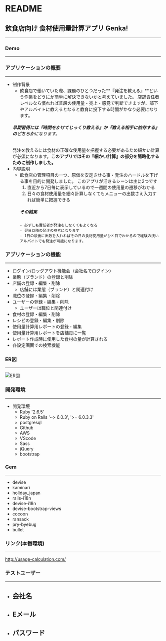 
# README

## 飲食店向け 食材使用量計算アプリ Genka!
___


  ### Demo
  ___



  ### アプリケーションの概要
___
  - 制作背景
    - 飲食店で働いていた際、課題のひとつだった**『発注を教える』**という作業をどうにか簡単に解決できないかと考えていました。
    店舗責任者レベルなら慣れれば普段の使用量・売上・感覚で判断できますが、部下やアルバイトに教えるとなると教育に投下する時間がかなり必要になります。
    ###### **早期習得には『時間をかけてじっくり教える』か『教える相手に依存する』のどちらか**になります。
    発注を教えるには食材の正確な使用量を把握する必要があるため細かい計算が必須になります。**このアプリではその『細かい計算』の部分を簡略化するために制作しました。**
  - 内容説明
    - 飲食店の管理項目の一つ、原価を安定させる事・発注のハードルを下げる事を目的に開発しました。
      このアプリが活きるシーンは主に2つです
        1. 直近から7日毎に表示しているので一週間の使用量の遷移がわかる
        2. 日々の食材使用量を細々計算しなくてもメニューの出数さえ入力すれば簡単に把握できる
        ##### その結果
          - 必ずしも責任者が発注をしなくてもよくなる
          - 翌日以降の発注の参考になります
          - 1日の最後に出数を入れればその日の食材使用量がひと目でわかるので経験の浅いアルバイトでも発注が可能になります。


  ### アプリケーションの機能
  ___
  - ログイン/ロッグアウト機能会（会社名でログイン）
  - 業態（ブランド）の登録と削除
  - 店舗の登録・編集・削除
    - 店舗には業態（ブランド）と関連付け
  - 職位の登録・編集・削除
  - ユーザーの登録・編集・削除
    - ユーザーは職位と関連付け
  - 食材の登録・編集・削除
  - レシピの登録・編集・削除
  - 使用量計算用レポートの登録・編集
  - 使用量計算用レポートを店舗毎に一覧
  - レポート作成時に使用した食材の量が計算される
  - 各設定画面での検索機能


 ### ER図
  ___
  ![ER図](https://i.gyazo.com/db64ceb9416f35e3bf7b4c8a59793ca5.png)
 
 
 ### 開発環境
  ___

  - 開発環境
      - Ruby          '2.6.5'
      - Ruby on Rails '~> 6.0.3', '>= 6.0.3.3'
      - postgresql
      - Github
      - AWS
      - VScode
      - Sass
      - jQuery
      - bootstrap


  ###  Gem
  ___
  -  devise
  -  kaminari
  -  holiday_japan
  -  rails-i18n
  -  devise-i18n
  -  devise-bootstrap-views
  -  cocoon
  -  ransack
  -  pry-byebug
  -  bullet



  ### リンク(本番環境)
  ___
  http://usage-calculation.com/



  ### テストユーザー
  ___
  - 会社名
    - 
  - Eメール
    - 
  - パスワード
    - 
  

